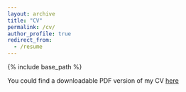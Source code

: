 ```yaml
---
layout: archive
title: "CV"
permalink: /cv/
author_profile: true
redirect_from:
  - /resume
---
```


{% include base_path %}

You could find a downloadable PDF version of my CV [here](https://docs.google.com/document/d/1u1nBrq-sy8fad-CnxpDxq9Z16G6iNuoug_swasw-rZM/edit?usp=sharing)
